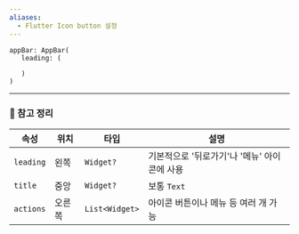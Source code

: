 ```yaml
---
aliases:
  - Flutter Icon button 설정
---
```


```
appBar: AppBar(
   leading: (
   
   )
)
```

---


### 🧭 참고 정리

|속성|위치|타입|설명|
|---|---|---|---|
|`leading`|왼쪽|`Widget?`|기본적으로 '뒤로가기'나 '메뉴' 아이콘에 사용|
|`title`|중앙|`Widget?`|보통 `Text`|
|`actions`|오른쪽|`List<Widget>`|아이콘 버튼이나 메뉴 등 여러 개 가능|

